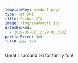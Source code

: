 ```yaml
---
templateKey: product-page
type: jet ski
title: SeaDoo GTX
image: /img/seadoogtx.jpg
datesBooked:
  - 2019-05-02T12:29:00.563Z
partialPrice: 300
fullPrice: 350
---
```

Great all around ski for family fun!
